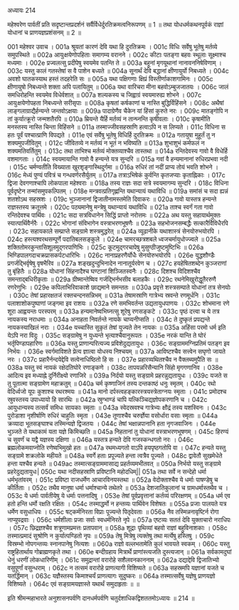 अध्यायः 214

महेश्वरेण पार्वतीं प्रति सदृष्टान्तप्रदर्शनं सर्वैर्विधेर्दुरतिक्रमत्वनिरूपणम् ॥ 1 ॥ तथा योधधर्मकथनपूर्वकं राज्ञां योधानां च प्राणयज्ञप्रशंसनम् ॥ 2 ॥

001	महेश्वर उवाच ।
001a	श्रूयतां कारणं देवि यथा हि दुरतिक्रमः ।
001c	विधिः सर्वेषु भूतेषु मर्तव्ये समुपस्थिते ॥
002a	आयुःक्षयेणोपहिताः समागम्य वरानने ।
002c	कीटाः पतङ्गा बहवः स्थूलाः सूक्ष्माश्च मध्यमाः । 
 002e	प्रज्वलत्सु प्रदीपेषु स्वयमेव पतन्ति ते ॥
003a	बहूनां मृगयूथानां नानावननिषेविणाम् ।
003c	यस्तु कालं गतस्तेषां स वै पाशेन बध्यते ॥
004a	सूनार्थं देवि बद्धानां क्षीणायुर्यो निबध्यते ।
004c	अवशो घातकस्याथ हस्तं तदहरेति सः ॥
005a	यथा पक्षिगणाः क्षिप्रं विस्तीर्णाकाशगामिनः ।
005c	क्षीणायुषो निबध्यन्ते शक्ता अपि पलायितुम् ॥
006a	यथा वारिचरा मीना बहवोऽम्बुजजातयः ।
006c	जालं समधिरोहन्ति स्वयमेव विधेर्वशात् ॥
007a	शल्यकस्य च जिह्वाग्रं स्वयमारुह्य शोभने ।
007c	आयुःक्षयेणोपहता निबध्यन्ते सरीसृपाः ॥
008a	कृषतां कर्षकाणां च नास्ति बुद्धिर्विहिंसने ।
008c	अथैषां लाङ्गलाग्राद्यैर्हन्यन्ते जन्तवोऽक्षयाः ॥
009a	पादाग्रेणैव चैकेन यां हिंसां कुरुते नरः ।
009c	मातङ्गोपि न तां कुर्यात्क्रूरो जन्मशतैरपि ॥
010a	म्रियन्ते यैर्हि मर्तव्यं न तान्घ्नन्ति कृषीवलाः ।
010c	कृषामीति मनस्तस्य नास्ति चिन्ता विहिंसने ॥
011a	तस्माज्जीवसहस्राणि हत्वाऽपि न स लिप्यते ।
011c	विधिना स हतः पूर्वं पश्चात्प्राणि विपद्यते ।
011e	एवं सर्वेषु भूतेषु विधिर्हि दुरतिक्रमः ॥
012a	गतायुषा मुहूर्तं तु न शक्यमुपजीवितुम् ।
012c	जीवितव्ये न मर्तव्यं न भूतं न भविष्यति ॥
013a	शुभाशुभं कर्मफलं न शक्यमतिवर्तितुम् ।
013c	तथा ताभिश्च मर्तव्यं मोक्तव्याश्चैव तास्तथा ॥
014a	रन्तिदेवस्य गावो वै विधेर्हि वशमागताः ।
014c	स्वयमायान्ति गावो वै हन्यन्ते यत्र सुन्दरि ॥
015a	गवां वै हन्यमानानां रुधिरप्रभवा नदी ।
015c	चर्मण्वतीति विख्याता खुरशृङ्गास्थिदुर्गमा ॥
016a	रुधिरं तां नदीं प्राप्य तोयं भवति शोभने ।
016c	मेध्यं पुण्यं पवित्रं च गन्धवर्णरसैर्युतम् ॥
017a	तत्राऽभिषेकं कुर्वन्ति कृतजप्याः कृताह्निकाः ।
017c	द्विजा देवगणाश्चापि लोकपाला महेश्वराः ॥
018a	तस्य राज्ञः सदा सत्रे स्वयमागम्य सुन्दरि ।
018c	विधिना पूर्वदृष्टेन तन्मांसमुपकल्पितम् ।
018e	मन्त्रवत्प्रतिगृह्णन्ति यथान्यायं यथाविधि ॥
019a	समांसं च सदा ह्यन्नं शतशोऽथ सहस्रशः ।
019c	भुञ्जानानां द्विजातीनामस्तमेति दिवाकरः ॥
020a	गावो यास्तत्र हन्यन्ते राज्ञस्तस्य क्रतूत्तमे ।
020c	पठ्यमानेषु मन्त्रेषु यथान्यायं यथाविधि ॥
021a	ताश्च स्वर्गं गता गावो रन्तिदेवश्च पार्थिवः ।
021c	सदा सत्रविधानेन सिद्धिं प्राप्तो नरोत्तमः ॥
022a	अथ यस्तु सहायार्थमुक्तः स्यात्पार्थिवैर्नरैः ।
022c	भोगानां संविभागेन वस्त्राभरणभूषणैः ॥
023a	सहभोजनसम्बद्धैः सत्कारैर्विविधैरपि ।
023c	सहायकाले सम्प्राप्ते सङ्ग्रामे शस्त्रमुद्धरेत् ॥
024a	व्यूढानीके यथाशास्त्रं सेनयोरुभयोरपि ।
024c	हस्त्यश्वरथसम्पूर्णे पदातिबलसङ्कुले ।
024e	चामरच्छत्रशबले ध्वजचर्मायुधोज्ज्वले ॥
025a	शक्तितोमरकुन्तासिशूलमुद्गरपाणिभिः ।
025c	कूटमुद्गरचापेषु मुसुण्ठीजुष्टमुष्टिभिः ॥
026a	भिण्डिपालगदाचक्रप्रासकर्पटधारिभिः ।
026c	नानाप्रहरणैर्योधैः सेनयोरुभयोरपि ।
026e	युद्धशौण्डैः प्रगर्जद्भिर्वृषेषु वृषभैरिव ॥
027a	शङ्खदुन्दुभिनादेन नानातूर्यरवेण च ।
027c	हयहेषितशब्देन कुञ्जराणां तु बृंहितैः ॥
028a	योधानां सिंहनादैश्च घण्टानां शिञ्जितस्वनैः ।
028c	दिशश्च विदिशश्चैव समन्ताद्बधिरीकृताः ॥
029a	ग्रीष्मान्तेष्विव गर्जद्भिर्नभसीव बलाहकैः ।
029c	रथनेमिखुरोद्धूतैररुणै रणरेणुभिः ।
029e	कपिलाभिरिवाकाशे छाद्यमाने समन्ततः ॥
030a	प्रवृत्ते शस्त्रसम्पाते योधानां तत्र सेनयोः ।
030c	तेषां प्रहारक्षतजं रक्तचन्दनसन्निभम् ॥
031a	तेषामस्राणि गात्रेभ्य स्रवन्ते रणमूर्धनि ।
031c	पलाशाशोकपुष्पाणां जङ्गमा इव राशयः ॥
032a	रणे समभिवर्तन्त उद्यतायुधपाणयः ।
032c	शोभमाना रणे शूरा आह्वयन्तः परस्परम् ॥
033a	हन्यमानेष्वभिघ्नत्सु शूरेषु रणसङ्कटे ।
033c	पृष्ठं दत्त्वा च ये तत्र नायकस्य नराधमाः ॥
034a	अनाहता निवर्तन्ते नायके चाप्यनीप्सति ।
034c	ते दुष्कृतं प्रपद्यन्ते नायकस्याखिलं नराः ।
034e	यच्चास्ति सुकृतं तेषां युज्यते तेन नायकः ॥
035a	अहिंसा परमो धर्म इति येऽपि नरा विदुः ।
035c	सङ्ग्रामेषु न युध्यन्ते भृत्याश्चैवानुरूपतः ।
035e	नरकं यान्ति ते घोरं भर्तृपिण्डापहारिणः ॥
036a	यस्तु प्राणान्परित्यज्य प्रविशेदुद्यतायुधः ।
036c	सङ्ग्राममग्निप्रतिमं पतङ्ग इव निर्भयः ।
036e	स्वर्गमाविशते प्रेत्य ज्ञात्वा योधस्य निश्चयम् ॥
037a	आविष्टश्चैव सत्त्वेन सघृणो जायते नरः ।
037c	प्रहारैर्नन्दयेद्देवि सत्वेनाधिष्ठितो हि सः ।
037e	प्रहारव्यथितश्चैव न वैक्लब्यमुपैति सः ॥
038a	यस्तु स्वं नायकं रक्षेदतिघोरे रणाङ्कणे ।
038c	तापयन्नरिसैन्यानि सिंहो मृगगणानिव ।
038e	आदित्य इव मध्याह्ने दुर्निरीक्ष्यो रणाजिरे ॥
039a	निर्दयो यस्तु सङ्ग्रामे प्रहरन्नुद्यतायुधः ।
039c	यजते स तु पूतात्मा सङ्ग्रामेण महाक्रतुम् ॥
040a	चर्म कृष्णाजिनं तस्य दन्तकाष्ठं धनुः स्मृतम् ।
040c	रथो वेदिर्ध्वजो यूपः कुशाश्च रथरश्मयः ॥
041a	मानो दर्पस्त्वहङ्कारस्त्रयस्त्रेताग्नयः स्मृताः ।
041c	प्रमोदश्च स्रुवस्तस्य उपाध्यायो हि सारथिः ॥
042a	स्रुग्भाण्डं चापि यत्किञ्चिद्यज्ञोपकरणानि च ।
042c	आयुधान्यस्य तत्सर्वं समिधः सायकाः स्मृताः ॥
043a	स्वेदस्रवश्च गात्रेभ्यः क्षौद्रं तस्य यशस्विनः ।
043c	पुरोडाशा नृशीर्षाणि रुधिरं चाहुतिः स्मृता ।
043e	तूणाश्चैव चरुर्ज्ञेया वसोर्धारा वसाः स्मृताः ॥
044a	क्रव्यादा भूतसङ्घाश्च तस्मिन्यज्ञे द्विजतयः ।
044c	तेषां भक्षान्नपानानि हता नृगजवाजिनः ।
044e	भुञ्जते ते यथाकामं यता यज्ञे किमिच्छति ॥
045a	निहतानां तु योधानां वस्त्राभरणभूषणम् ।
045c	हिरण्यं च सुवर्णं च यद्वै यज्ञस्य दक्षिणा ॥
046a	यस्तत्र हन्यते देवि गजस्कन्धगतो नरः ।
046c	ब्रह्मलोकमवाप्नोति रणेष्वभिमुखो हतः ॥
047a	रथमध्यगतो वाऽपि हयपृष्ठगतोपि वा ।
047c	हन्यते यस्तु सङ्ग्रामे शक्रलोके महीयते ॥
048a	स्वर्गे हताः प्रपूज्यते हन्ता त्वत्रैव पूज्यते ।
048c	द्वावेतौ सुखमेधेते हन्ता यश्चैव हन्यते ॥
049ac	तस्मात्सङ्ग्राममासाद्य प्रहर्तव्यमभीतवत् ॥
050a	निर्भयो यस्तु सङ्ग्रामे प्रहरेदुद्यतायुधः|
050c	यथा नदीसहस्राणि प्रविष्टानि महोदधिम्||
051a	तथा सर्वे न सन्देहो धर्मा धर्मभृतांवरम् ।
051c	प्रविष्टा राजधर्मेण आचारविनयस्तथा ॥
052a	वेदोक्ताश्चैव ये धर्माः पाषण्डेषु च कीर्तिताः ।
052c	तथैव मानुषा धर्मा धर्माश्चान्ये तथेतरे ॥
053a	देशजातिकुलानां च ग्रामधर्मास्तथैव च ।
053c	ये धर्माः पार्वतीयेषु ये धर्माः पत्तनादिषु ।
053e	तेषां पूर्वप्रवृत्तानां कर्तव्यं परिरक्षणम् ॥
054a	धर्म एव हतो हन्ति धर्मो रक्षति रक्षितः ।
054c	तस्माद्धर्मो न हन्तव्यः पार्थिवेन विशेषतः ॥
055a	प्रजाः पालयते यत्र धर्मेण वसुधाधिपः ।
055c	षट्कर्मनिरता विप्राः पूज्यन्ते पितृदेवताः ॥
056a	नैव तस्मिन्ननावृष्टिर्न रोगा नाप्युपद्रवाः ।
056c	धर्मशीलाः प्रजाः सर्वाः स्वधर्मनिरते नृपे ॥
057a	एष्टव्यः सततं देवि युक्ताचारो नराधिपः ।
057c	छिद्रज्ञश्चैव शत्रूणामप्रमत्तः प्रतापवान् ॥
058a	शूद्राः पृथिव्यां बहवो राज्ञां बहुविनाशकाः ।
058c	तस्मात्प्रमादं सुश्रोणि न कुर्यात्पण्डितो नृपः ॥
059a	तेषु मित्रेषु त्यक्तेषु तथा मर्त्येषु हस्तिषु ।
059c	विस्रम्भो नोपगन्तव्यः स्नानपानेषु नित्यशः ॥
060a	राज्ञो वल्लभतामेति कुलं भावयते स्वकम् ।
060c	यस्तु राष्ट्रहितार्थाय गोब्राह्मणकृते तथा ।
060e	बन्दीग्रहाय मित्रार्थे प्राणांस्त्यजति दुस्त्यजान् ॥
061a	सर्वकामदुघां धेनुं धरणीं लोकधारिणीम् ।
061c	समुद्रान्तां वरारोहे सशैलवनकाननाम् ॥
062a	दद्याद्देवि द्विजातिभ्यो वसुपूर्णां वसुन्धराम् ।
062c	न तत्समं वरारोहे प्राणत्यागी विशिष्यते ॥
063a	सहस्रमपि यज्ञानां यजते च यतर्द्धिमान् ।
063c	यज्ञैस्तस्य किमाश्चर्यं प्राणत्यागः सुदुष्करः ॥
064a	तस्मात्सर्वेषु यज्ञेषु प्राणयज्ञो विशिष्यते ।
064c	एवं सङ्ग्रामयज्ञास्ते यथार्थं समुदाहृताः ॥ ॥

इति श्रीमन्महाभारते अनुशासनपर्वणि दानधर्मपर्वणि चतुर्दशाधिकद्विशततमोऽध्यायः ॥ 214 ॥
